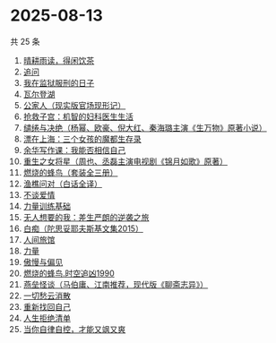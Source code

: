 # 2025-08-13

共 25 条

<!-- BEGIN WEREAD -->
<!-- 最后更新时间 2025-08-13 17:12:35 +0800 -->
1. [晴耕雨读，得闲饮茶](https://weread.qq.com/web/bookDetail/e39320b0813ab8447g0133f8)
1. [追问](https://weread.qq.com/web/bookDetail/e7b322705d0e04e7b85e068)
1. [我在监狱服刑的日子](https://weread.qq.com/web/bookDetail/e4932260813aba336g01118d)
1. [瓦尔登湖](https://weread.qq.com/web/bookDetail/4ad32b30813aba337g0138ea)
1. [公家人（现实版官场现形记）](https://weread.qq.com/web/bookDetail/31832440813aba370g019ae5)
1. [抢救子宫：机智的妇科医生生活](https://weread.qq.com/web/bookDetail/6ab325f0813aba39eg010162)
1. [缱绻与决绝（杨幂、欧豪、倪大红、秦海璐主演《生万物》原著小说）](https://weread.qq.com/web/bookDetail/d6f320605bf576d6f394eec)
1. [漂在上海：三个女孩的魔都生存录](https://weread.qq.com/web/bookDetail/dd2325a0813aba364g0129fc)
1. [余华写作课：我能否相信自己](https://weread.qq.com/web/bookDetail/e2632530813aba3b5g015b5b)
1. [重生之女将星（周也、丞磊主演电视剧《锦月如歌》原著）](https://weread.qq.com/web/bookDetail/4a7325e0717e768a4a72aef)
1. [燃烧的蜂鸟（套装全三册）](https://weread.qq.com/web/bookDetail/48a32180813aba330g011ad1)
1. [渔樵问对（白话全译）](https://weread.qq.com/web/bookDetail/41532b40813aba3a3g019304)
1. [不谈爱情](https://weread.qq.com/web/bookDetail/8ab32a30813aba213g01782e)
1. [力量训练基础](https://weread.qq.com/web/bookDetail/f7732e0071cc8a26f773065)
1. [无人想要的我：差生严朗的逆袭之旅](https://weread.qq.com/web/bookDetail/d4932dd0813ab9943g0195dd)
1. [白痴（陀思妥耶夫斯基文集2015）](https://weread.qq.com/web/bookDetail/3be3244071e55adf3be703a)
1. [人间旅馆](https://weread.qq.com/web/bookDetail/f9b322c0813aba1deg0130cf)
1. [力量](https://weread.qq.com/web/bookDetail/12b326305d011d12b3ae803)
1. [傲慢与偏见](https://weread.qq.com/web/bookDetail/4e132950813aba112g01191f)
1. [燃烧的蜂鸟.时空追凶1990](https://weread.qq.com/web/bookDetail/80132030813aba32fg018dd6)
1. [燕垒怪谈（马伯庸、江南推荐，现代版《聊斋志异》）](https://weread.qq.com/web/bookDetail/29a320e0813aba32fg016fb3)
1. [一切愁云消散](https://weread.qq.com/web/bookDetail/d9232980813aba15cg019ab1)
1. [重新找回自己](https://weread.qq.com/web/bookDetail/82832e40813ab8796g010006)
1. [人生拒绝清单](https://weread.qq.com/web/bookDetail/dc732740813ab9f00g0145b0)
1. [当你自律自控，才能又飒又爽](https://weread.qq.com/web/bookDetail/88432b20813ab7fa4g010f4b)
<!-- END WEREAD -->